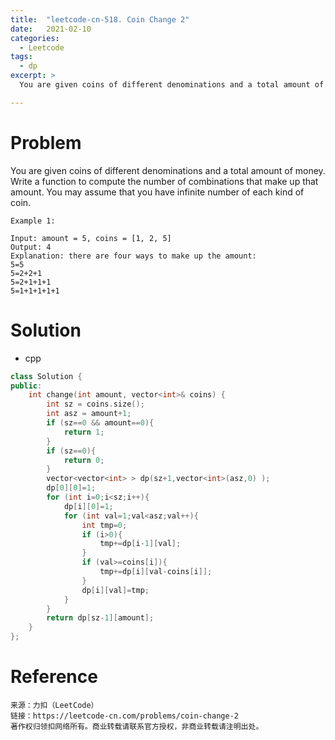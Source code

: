 ```yaml
---
title:  "leetcode-cn-518. Coin Change 2"
date:   2021-02-10
categories: 
  - Leetcode
tags:
  - dp
excerpt: >
  You are given coins of different denominations and a total amount of money. Write a function to compute the number of combinations that make up that amount. You may assume that you have infinite number of each kind of coin.

---
```

# Problem

You are given coins of different denominations and a total amount of money. Write a function to compute the number of combinations that make up that amount. You may assume that you have infinite number of each kind of coin.

    Example 1:

    Input: amount = 5, coins = [1, 2, 5]
    Output: 4
    Explanation: there are four ways to make up the amount:
    5=5
    5=2+2+1
    5=2+1+1+1
    5=1+1+1+1+1

# Solution

- cpp

```cpp
class Solution {
public:
    int change(int amount, vector<int>& coins) {
        int sz = coins.size();
        int asz = amount+1;
        if (sz==0 && amount==0){
            return 1;
        }
        if (sz==0){
            return 0;
        }
        vector<vector<int> > dp(sz+1,vector<int>(asz,0) );
        dp[0][0]=1;
        for (int i=0;i<sz;i++){
            dp[i][0]=1;
            for (int val=1;val<asz;val++){
                int tmp=0;
                if (i>0){
                    tmp+=dp[i-1][val];
                }
                if (val>=coins[i]){
                    tmp+=dp[i][val-coins[i]];
                }
                dp[i][val]=tmp;
            }
        }
        return dp[sz-1][amount];
    }
};
```

# Reference

    来源：力扣（LeetCode）
    链接：https://leetcode-cn.com/problems/coin-change-2
    著作权归领扣网络所有。商业转载请联系官方授权，非商业转载请注明出处。
